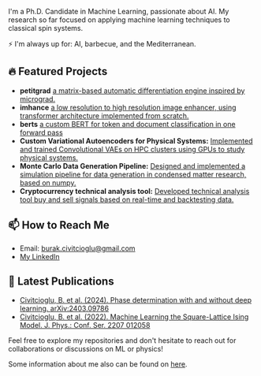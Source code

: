 I'm a Ph.D. Candidate in Machine Learning, passionate about AI. My research so far focused on applying machine learning techniques to classical spin systems. 

⚡ I'm always up for: AI, barbecue, and the Mediterranean. 

## 🔥 Featured Projects
- **petitgrad** [a matrix-based automatic differentiation engine inspired by micrograd.](https://pypi.org/project/petitgrad/)
- **imhance** [a low resolution to high resolution image enhancer, using transformer architecture implemented from scratch. ](https://github.com/bcivitcioglu/imhance)
- **berts** [a custom BERT for token and document classification in one forward pass](https://github.com/bcivitcioglu/berts)
- **Custom Variational Autoencoders for Physical Systems:** [Implemented and trained Convolutional VAEs on HPC clusters using GPUs to study physical systems.](https://arxiv.org/abs/2403.09786v1)
- **Monte Carlo Data Generation Pipeline:** [Designed and implemented a simulation pipeline for data generation in condensed matter research, based on numpy.](https://pypi.org/project/mcising/)
- **Cryptocurrency technical analysis tool:** [Developed technical analysis tool buy and sell signals based on real-time and backtesting data.](https://pypi.org/project/microcrypta/)

## 📫 How to Reach Me
- Email: burak.civitcioglu@gmail.com
- [My LinkedIn](https://www.linkedin.com/in/burakcivitcioglu/)

<!--- ## 🏆 Achievements
- Deep Tech Pioneer, Hello Tomorrow (2020)
- DAAD Scholarship for Summer School in Germany (2017)
- Vehbi Koç Honours Award and Dean's Honours Roll (2017) --->

## 📝 Latest Publications
- [Civitcioglu, B. et al. (2024). Phase determination with and without deep learning. arXiv:2403.09786](https://arxiv.org/abs/2403.09786v1)
- [Civitcioglu, B. et al. (2022). Machine Learning the Square-Lattice Ising Model. J. Phys.: Conf. Ser. 2207 012058](https://iopscience.iop.org/article/10.1088/1742-6596/2207/1/012058)

Feel free to explore my repositories and don't hesitate to reach out for collaborations or discussions on ML or physics! 

Some information about me also can be found on [here](https://bcivitcioglu.github.io).
